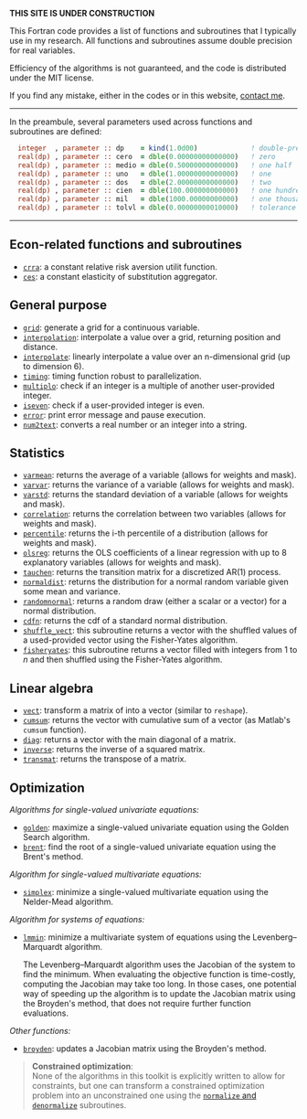 
**THIS SITE IS UNDER CONSTRUCTION**

<a name="inicio"></a>

This Fortran code provides a list of functions and subroutines that I typically use in my research. All functions and subroutines assume double precision for real variables.

Efficiency of the algorithms is not guaranteed, and the code is distributed under the MIT license.

If you find any mistake, either in the codes or in this website, [contact me](mailto:bpetit@cunef.edu).

---

In the preambule, several parameters used across functions and subroutines are defined:

```fortran
  integer  , parameter :: dp    = kind(1.0d00)             ! double-precision real variables
  real(dp) , parameter :: cero  = dble(0.00000000000000)   ! zero
  real(dp) , parameter :: medio = dble(0.50000000000000)   ! one half
  real(dp) , parameter :: uno   = dble(1.00000000000000)   ! one
  real(dp) , parameter :: dos   = dble(2.00000000000000)   ! two
  real(dp) , parameter :: cien  = dble(100.000000000000)   ! one hundred
  real(dp) , parameter :: mil   = dble(1000.00000000000)   ! one thousand
  real(dp) , parameter :: tolvl = dble(0.00000000010000)   ! tolerance level
```

---

## Econ-related functions and subroutines

- [```crra```](docs/crra.md): a constant relative risk aversion utilit function.
- [```ces```](docs/ces.md): a constant elasticity of substitution aggregator.

## General purpose

- [```grid```](docs/grid.md): generate a grid for a continuous variable.
- [```interpolation```](docs/interpolation.md): interpolate a value over a grid, returning position and distance.
- [```interpolate```](docs/interpolate.md): linearly interpolate a value over an n-dimensional grid (up to dimension 6).
- [```timing```](docs/timing.md): timing function robust to parallelization.
- [```multiplo```](docs/multiplo.md): check if an integer is a multiple of another user-provided integer.
- [```iseven```](docs/iseven.md): check if a user-provided integer is even.
- [```error```](docs/error.md): print error message and pause execution.
- [```num2text```](docs/num2text.md): converts a real number or an integer into a string.

## Statistics

- [```varmean```](docs/varmean.md): returns the average of a variable (allows for weights and mask).
- [```varvar```](docs/varvar.md): returns the variance of a variable (allows for weights and mask).
- [```varstd```](docs/varstd.md): returns the standard deviation of a variable (allows for weights and mask).
- [```correlation```](docs/correlation.md): returns the correlation between two variables (allows for weights and mask).
- [```percentile```](docs/percentile.md): returns the i-th percentile of a distribution (allows for weights and mask).
- [```olsreg```](docs/olsreg.md): returns the OLS coefficients of a linear regression with up to 8 explanatory variables (allows for weights and mask).
- [```tauchen```](docs/tauchen.md): returns the transition matrix for a discretized AR(1) process.
- [```normaldist```](docs/normaldist.md): returns the distribution for a normal random variable given some mean and variance.
- [```randomnormal```](docs/randomnormal.md): returns a random draw (either a scalar or a vector) for a normal distribution.
- [```cdfn```](docs/cdfn.md): returns the cdf of a standard normal distribution.
- [```shuffle_vect```](docs/shuffle_vect.md): this subroutine returns a vector with the shuffled values of a used-provided vector using the Fisher-Yates algorithm.
- [```fisheryates```](docs/fisheryates.md): this subroutine returns a vector filled with integers from 1 to $n$ and then shuffled using the Fisher-Yates algorithm.


## Linear algebra

- [```vect```](docs/vect.md): transform a matrix of into a vector (similar to ```reshape```).
- [```cumsum```](docs/cumsum.md): returns the vector with cumulative sum of a vector (as Matlab's ```cumsum``` function).
- [```diag```](docs/diag.md): returns a vector with the main diagonal of a matrix.
- [```inverse```](docs/inverse.md): returns the inverse of a squared matrix.
- [```transmat```](docs/transmat.md): returns the transpose of a matrix.

## Optimization

*Algorithms for single-valued univariate equations:*

- [```golden```](docs/golden.md): maximize a single-valued univariate equation using the Golden Search algorithm.
- [```brent```](docs/brent.md): find the root of a single-valued univariate equation using the Brent's method.

*Algorithm for single-valued multivariate equations:*

- [```simplex```](docs/simplex.md): minimize a single-valued multivariate equation using the Nelder-Mead algorithm.

*Algorithm for systems of equations:*

- [```lmmin```](docs/lmmin.md): minimize a multivariate system of equations using the Levenberg–Marquardt algorithm.

  The Levenberg–Marquardt algorithm uses the Jacobian of the system to find the minimum. When evaluating the objective function is time-costly, computing the Jacobian may take too long. In those cases, one potential way of speeding up the algorithm is to update the Jacobian matrix using the Broyden's method, that does not require further function evaluations.

*Other functions:*

- [```broyden```](docs/broyden.md): updates a Jacobian matrix using the Broyden's method.


> **Constrained optimization**:<br>
None of the algorithms in this toolkit is explicitly written to allow for constraints, but one can transform a constrained optimization problem into an unconstrained one using the [```normalize``` and ```denormalize```](docs/normalize.md) subroutines.


<br>
<br>
<br>
<br>
<br>
<br>
<br>
<br>
<br>
<br>

